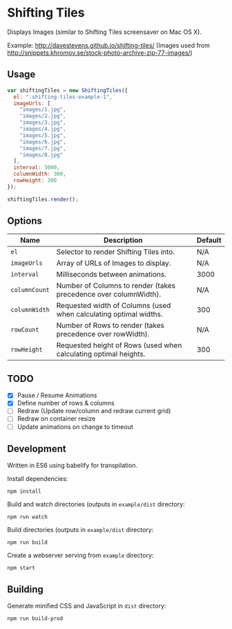 # Shifting Tiles

Displays Images (similar to Shifting Tiles screensaver on Mac OS X).

Example: http://davestevens.github.io/shifting-tiles/
(Images used from http://snippets.khromov.se/stock-photo-archive-zip-77-images/)

## Usage

```javascript
var shiftingTiles = new ShiftingTiles({
  el: ".shifting-tiles-example-1",
  imageUrls: [
    "images/1.jpg",
    "images/2.jpg",
    "images/3.jpg",
    "images/4.jpg",
    "images/5.jpg",
    "images/6.jpg",
    "images/7.jpg",
    "images/8.jpg"
  ],
  interval: 3000,
  columnWidth: 300,
  rowHeight: 300
});

shiftingTiles.render();
```

## Options

| Name          | Description                                                       | Default |
| ------------- | ----------------------------------------------------------------- | ------- |
| `el`          | Selector to render Shifting Tiles into.                           | N/A     |
| `imageUrls`   | Array of URLs of Images to display.                               | N/A     |
| `interval`    | Milliseconds between animations.                                  | 3000    |
| `columnCount` | Number of Columns to render (takes precedence over columnWidth).  | N/A     |
| `columnWidth` | Requested width of Columns (used when calculating optimal widths. | 300     |
| `rowCount`    | Number of Rows to render (takes precedence over rowWidth).        | N/A     |
| `rowHeight`   | Requested height of Rows (used when calculating optimal heights.  | 300     |

## TODO

- [x] Pause / Resume Animations
- [x] Define number of rows & columns
- [ ] Redraw (Update row/column and redraw current grid)
- [ ] Redraw on container resize
- [ ] Update animations on change to timeout

## Development

Written in ES6 using babelify for transpilation.

Install dependencies:
```
npm install
```

Build and watch directories (outputs in `example/dist` directory:
```
npm run watch
```

Build directories (outputs in `example/dist` directory:
```
npm run build
```

Create a webserver serving from `example` directory:
```
npm start
```

## Building

Generate minified CSS and JavaScript in `dist` directory:
```
npm run build-prod
```

